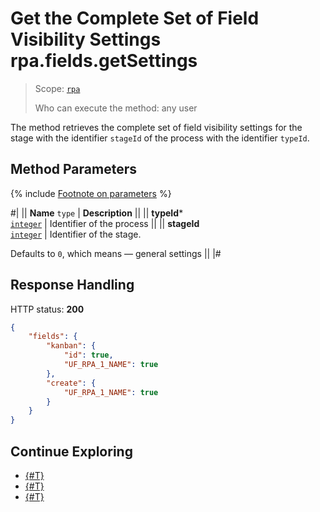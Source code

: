 # Get the Complete Set of Field Visibility Settings rpa.fields.getSettings

> Scope: [`rpa`](../../../scopes/permissions.md)
>
> Who can execute the method: any user

The method retrieves the complete set of field visibility settings for the stage with the identifier `stageId` of the process with the identifier `typeId`.

## Method Parameters

{% include [Footnote on parameters](../../../../_includes/required.md) %}

#|
|| **Name**
`type` | **Description** ||
|| **typeId***  
[`integer`](../../../data-types.md) | Identifier of the process ||
|| **stageId**  
[`integer`](../../../data-types.md) | Identifier of the stage.

Defaults to `0`, which means — general settings ||
|#

## Response Handling

HTTP status: **200**

```json
{
    "fields": {
        "kanban": {
            "id": true,
            "UF_RPA_1_NAME": true
        },
        "create": {
            "UF_RPA_1_NAME": true
        }
    }
}
```

## Continue Exploring 

- [{#T}](./index.md)
- [{#T}](./rpa-fields-set-settings.md)
- [{#T}](./rpa-fields-set-visibility-settings.md)